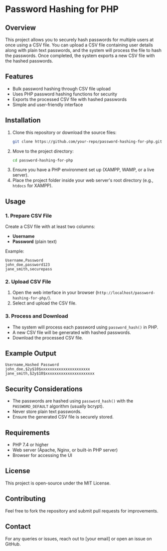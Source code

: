 # Password Hashing for PHP

## Overview
This project allows you to securely hash passwords for multiple users at once using a CSV file. You can upload a CSV file containing user details along with plain text passwords, and the system will process the file to hash the passwords. Once completed, the system exports a new CSV file with the hashed passwords.

## Features
- Bulk password hashing through CSV file upload
- Uses PHP password hashing functions for security
- Exports the processed CSV file with hashed passwords
- Simple and user-friendly interface

## Installation
1. Clone this repository or download the source files:
   ```bash
   git clone https://github.com/your-repo/password-hashing-for-php.git
   ```
2. Move to the project directory:
   ```bash
   cd password-hashing-for-php
   ```
3. Ensure you have a PHP environment set up (XAMPP, WAMP, or a live server).
4. Place the project folder inside your web server's root directory (e.g., `htdocs` for XAMPP).

## Usage
### 1. Prepare CSV File
Create a CSV file with at least two columns:
- **Username**
- **Password** (plain text)

Example:
```csv
Username,Password
john_doe,password123
jane_smith,securepass
```

### 2. Upload CSV File
1. Open the web interface in your browser (`http://localhost/password-hashing-for-php/`).
2. Select and upload the CSV file.

### 3. Process and Download
- The system will process each password using `password_hash()` in PHP.
- A new CSV file will be generated with hashed passwords.
- Download the processed CSV file.

## Example Output
```csv
Username,Hashed Password
john_doe,$2y$10$xxxxxxxxxxxxxxxxxxxxxx
jane_smith,$2y$10$xxxxxxxxxxxxxxxxxxxxxx
```

## Security Considerations
- The passwords are hashed using `password_hash()` with the `PASSWORD_DEFAULT` algorithm (usually bcrypt).
- Never store plain text passwords.
- Ensure the generated CSV file is securely stored.

## Requirements
- PHP 7.4 or higher
- Web server (Apache, Nginx, or built-in PHP server)
- Browser for accessing the UI

## License
This project is open-source under the MIT License.

## Contributing
Feel free to fork the repository and submit pull requests for improvements.

## Contact
For any queries or issues, reach out to [your email] or open an issue on GitHub.

